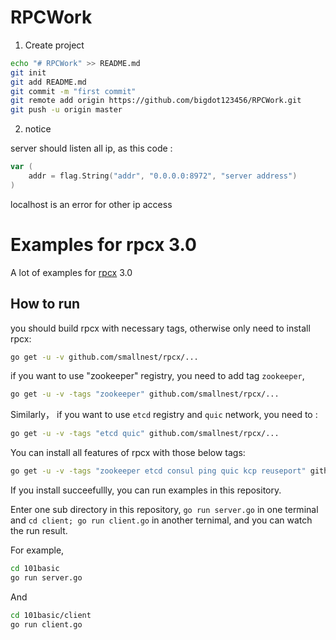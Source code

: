 # RPCWork

1. Create project 

```bash
echo "# RPCWork" >> README.md
git init
git add README.md
git commit -m "first commit"
git remote add origin https://github.com/bigdot123456/RPCWork.git
git push -u origin master
```
2. notice 

server should listen all ip, as this code :
```go
var (
	addr = flag.String("addr", "0.0.0.0:8972", "server address")
)
```
localhost is an error for other ip access


# Examples for rpcx 3.0

A lot of examples for [rpcx](https://github.com/smallnest/rpcx/tree/v3.0) 3.0


## How to run
you should build rpcx with necessary tags, otherwise only need to install rpcx:

```sh
go get -u -v github.com/smallnest/rpcx/...
```

if you want to use "zookeeper" registry, you need to add tag `zookeeper`,

```sh
go get -u -v -tags "zookeeper" github.com/smallnest/rpcx/...
```

Similarly， if you want to use `etcd` registry and `quic` network, you need to :

```sh
go get -u -v -tags "etcd quic" github.com/smallnest/rpcx/...
```

You can install all features of rpcx with those below tags:

```sh
go get -u -v -tags "zookeeper etcd consul ping quic kcp reuseport" github.com/smallnest/rpcx/...
```

If you install succeefullly, you can run examples in this repository.

Enter one sub directory in this repository,  `go run server.go` in one terminal and `cd client; go run client.go` in another ternimal, and you can watch the run result.

For example,

```sh
cd 101basic
go run server.go
```

And

```sh
cd 101basic/client
go run client.go
```

